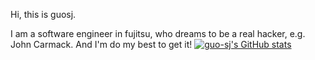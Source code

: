 Hi, this is guosj.

I am a software engineer in fujitsu, who dreams to be a real hacker, e.g. John Carmack. And I'm do my best to get it!
[![guo-sj's GitHub stats](https://github-readme-stats.vercel.app/api?username=guo-sj)](https://github.com/anuraghazra/github-readme-stats)
